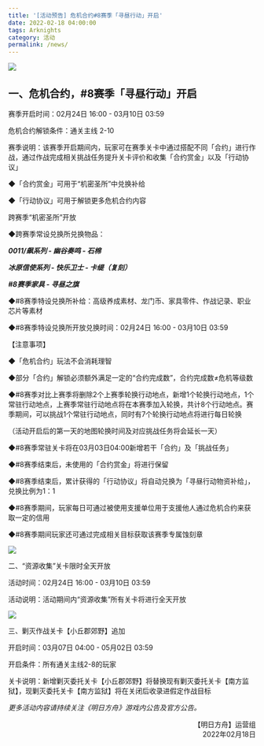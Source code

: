 ```yaml
---
title: '[活动预告] 危机合约#8赛季「寻昼行动」开启'
date: 2022-02-18 04:00:00
tags: Arknights
category: 活动
permalink: /news/
---
```


![](https://ak.hycdn.cn/announce/images/20220211/5312043394d87d3f78e32e4c8c81f65c)

<!-- more -->

## 一、危机合约，#8赛季「寻昼行动」开启

赛季开启时间：02月24日 16:00 - 03月10日 03:59

危机合约解锁条件：通关主线 2-10

赛季说明：该赛季开启期间内，玩家可在赛季关卡中通过搭配不同「合约」进行作战，通过作战完成相关挑战任务提升关卡评价和收集「合约赏金」以及「行动协议」

◆「合约赏金」可用于“机密圣所”中兑换补给

◆「行动协议」可用于解锁更多危机合约内容



跨赛季“机密圣所”开放

◆跨赛季常设兑换所兑换物品：

***0011/飙系列 - 幽谷奏鸣 - 石棉***

***冰原信使系列 - 快乐卫士 - 卡缇（复刻）***

***#8赛季家具 - 寻昼之旗***



◆#8赛季特设兑换所补给：高级养成素材、龙门币、家具零件、作战记录、职业芯片等素材

◆#8赛季特设兑换所开放兑换时间：02月24日 16:00 - 03月10日 03:59



【注意事项】

◆「危机合约」玩法不会消耗理智

◆部分「合约」解锁必须额外满足一定的“合约完成数”，合约完成数≠危机等级数

◆#8赛季对比上赛季将删除2个上赛季轮换行动地点，新增1个轮换行动地点，1个常驻行动地点，上赛季常驻行动地点将在本赛季加入轮换，共计8个行动地点。赛季期间，可以挑战1个常驻行动地点，同时有7个轮换行动地点将进行每日轮换

（活动开启后的第一天的地图轮换时间及对应挑战任务将会延长一天）

◆#8赛季常驻关卡将在03月03日04:00新增若干「合约」及「挑战任务」

◆#8赛季结束后，未使用的「合约赏金」将进行保留

◆#8赛季结束后，累计获得的「行动协议」将自动兑换为「寻昼行动物资补给」，兑换比例为1：1

◆#8赛季期间，玩家每日可通过被使用支援单位用于支援他人通过危机合约来获取一定的信用

◆#8赛季期间玩家还可通过完成相关目标获取该赛季专属蚀刻章

![](https://ak.hycdn.cn/announce/images/20220211/8883d6a284f607625944f385064029a7.jpg)

二、“资源收集”关卡限时全天开放

活动时间：02月24日 16:00 - 03月10日 03:59

活动说明：活动期间内“资源收集”所有关卡将进行全天开放

![](https://ak.hycdn.cn/announce/images/20220211/8648fab9fd7d10f8ac3657193f9e21c8.jpg)

三、剿灭作战关卡【小丘郡郊野】追加

开启时间：03月07日 04:00 - 05月02日 03:59

开启条件：所有通关主线2-8的玩家

关卡说明：新增剿灭委托关卡【小丘郡郊野】将替换现有剿灭委托关卡【南方监狱】，现剿灭委托关卡【南方监狱】将在关闭后收录进假定作战目标

*更多活动内容请持续关注《明日方舟》游戏内公告及官方公告。*

<p style="text-align: right">【明日方舟】运营组<br />2022年02月18日</p>
